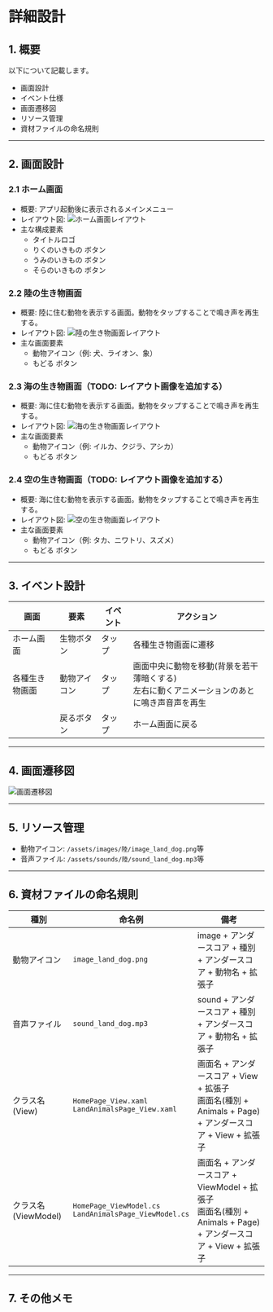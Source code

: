 # 詳細設計

## 1. 概要
以下について記載します。
- 画面設計
- イベント仕様
- 画面遷移図
- リソース管理
- 資材ファイルの命名規則

----

## 2. 画面設計

### 2.1 ホーム画面
- 概要: アプリ起動後に表示されるメインメニュー
- レイアウト図: ![ホーム画面レイアウト](レイアウト画像/HomePage.png)
- 主な構成要素
    - タイトルロゴ
    - りくのいきもの ボタン
    - うみのいきもの ボタン
    - そらのいきもの ボタン

### 2.2 陸の生き物画面
- 概要: 陸に住む動物を表示する画面。動物をタップすることで鳴き声を再生する。
- レイアウト図: ![陸の生き物画面レイアウト](レイアウト画像/LandAnimalsPage.png)
- 主な画面要素
    - 動物アイコン（例: 犬、ライオン、象）
    - もどる ボタン

### 2.3 海の生き物画面（TODO: レイアウト画像を追加する）
- 概要: 海に住む動物を表示する画面。動物をタップすることで鳴き声を再生する。
- レイアウト図: ![海の生き物画面レイアウト]()
- 主な画面要素
    - 動物アイコン（例: イルカ、クジラ、アシカ）
    - もどる ボタン

### 2.4 空の生き物画面（TODO: レイアウト画像を追加する）
- 概要: 海に住む動物を表示する画面。動物をタップすることで鳴き声を再生する。
- レイアウト図: ![空の生き物画面レイアウト]()
- 主な画面要素
    - 動物アイコン（例: タカ、ニワトリ、スズメ）
    - もどる ボタン

----

## 3. イベント設計
| 画面         | 要素        | イベント | アクション
|-------------|-------------|--------|----------------------------------------------
| ホーム画面    | 生物ボタン   | タップ   | 各種生き物画面に遷移
| 各種生き物画面 | 動物アイコン | タップ   | 画面中央に動物を移動(背景を若干薄暗くする)<br>左右に動くアニメーションのあとに鳴き声音声を再生
|             | 戻るボタン    | タップ   | ホーム画面に戻る

----

## 4. 画面遷移図
![画面遷移図](画面遷移図画像/ScreenTransitionDiagram.png)

----

## 5. リソース管理
- 動物アイコン: `/assets/images/陸/image_land_dog.png`等
- 音声ファイル: `/assets/sounds/陸/sound_land_dog.mp3`等

----

## 6. 資材ファイルの命名規則
| 種別 | 命名例 | 備考 
|-----|-----|-----
| 動物アイコン | `image_land_dog.png` | image + アンダースコア + 種別 + アンダースコア + 動物名 + 拡張子
| 音声ファイル | `sound_land_dog.mp3` | sound + アンダースコア + 種別 + アンダースコア + 動物名 + 拡張子
| クラス名(View) | `HomePage_View.xaml` <br> `LandAnimalsPage_View.xaml` | 画面名 + アンダースコア + View + 拡張子 <br> 画面名(種別 + Animals + Page) + アンダースコア + View + 拡張子
| クラス名(ViewModel) | `HomePage_ViewModel.cs` <br> `LandAnimalsPage_ViewModel.cs` | 画面名 + アンダースコア + ViewModel + 拡張子 <br> 画面名(種別 + Animals + Page) + アンダースコア + View + 拡張子

----

## 7. その他メモ
